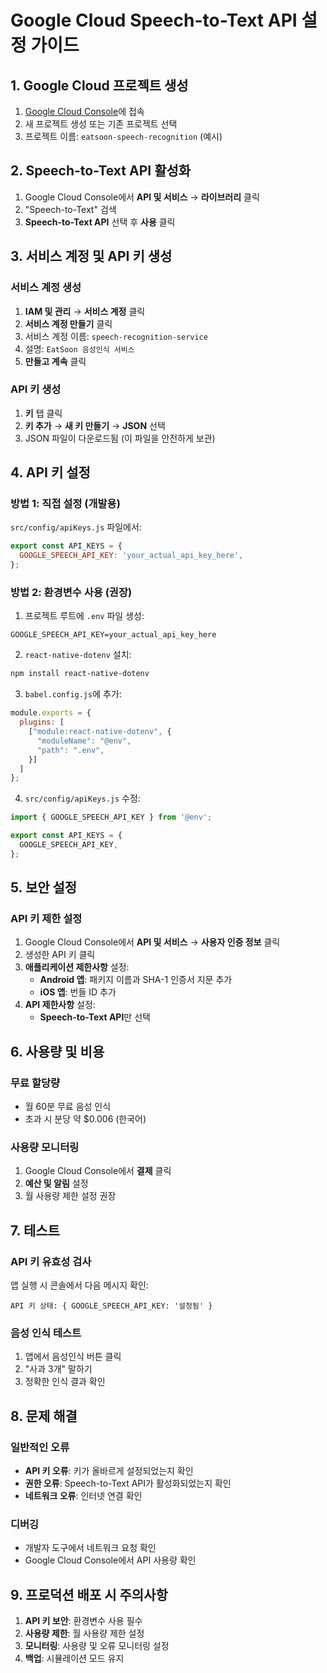 # Google Cloud Speech-to-Text API 설정 가이드

## 1. Google Cloud 프로젝트 생성

1. [Google Cloud Console](https://console.cloud.google.com/)에 접속
2. 새 프로젝트 생성 또는 기존 프로젝트 선택
3. 프로젝트 이름: `eatsoon-speech-recognition` (예시)

## 2. Speech-to-Text API 활성화

1. Google Cloud Console에서 **API 및 서비스** → **라이브러리** 클릭
2. "Speech-to-Text" 검색
3. **Speech-to-Text API** 선택 후 **사용** 클릭

## 3. 서비스 계정 및 API 키 생성

### 서비스 계정 생성
1. **IAM 및 관리** → **서비스 계정** 클릭
2. **서비스 계정 만들기** 클릭
3. 서비스 계정 이름: `speech-recognition-service`
4. 설명: `EatSoon 음성인식 서비스`
5. **만들고 계속** 클릭

### API 키 생성
1. **키** 탭 클릭
2. **키 추가** → **새 키 만들기** → **JSON** 선택
3. JSON 파일이 다운로드됨 (이 파일을 안전하게 보관)

## 4. API 키 설정

### 방법 1: 직접 설정 (개발용)
`src/config/apiKeys.js` 파일에서:
```javascript
export const API_KEYS = {
  GOOGLE_SPEECH_API_KEY: 'your_actual_api_key_here',
};
```

### 방법 2: 환경변수 사용 (권장)
1. 프로젝트 루트에 `.env` 파일 생성:
```
GOOGLE_SPEECH_API_KEY=your_actual_api_key_here
```

2. `react-native-dotenv` 설치:
```bash
npm install react-native-dotenv
```

3. `babel.config.js`에 추가:
```javascript
module.exports = {
  plugins: [
    ["module:react-native-dotenv", {
      "moduleName": "@env",
      "path": ".env",
    }]
  ]
};
```

4. `src/config/apiKeys.js` 수정:
```javascript
import { GOOGLE_SPEECH_API_KEY } from '@env';

export const API_KEYS = {
  GOOGLE_SPEECH_API_KEY,
};
```

## 5. 보안 설정

### API 키 제한 설정
1. Google Cloud Console에서 **API 및 서비스** → **사용자 인증 정보** 클릭
2. 생성한 API 키 클릭
3. **애플리케이션 제한사항** 설정:
   - **Android 앱**: 패키지 이름과 SHA-1 인증서 지문 추가
   - **iOS 앱**: 번들 ID 추가
4. **API 제한사항** 설정:
   - **Speech-to-Text API**만 선택

## 6. 사용량 및 비용

### 무료 할당량
- 월 60분 무료 음성 인식
- 초과 시 분당 약 $0.006 (한국어)

### 사용량 모니터링
1. Google Cloud Console에서 **결제** 클릭
2. **예산 및 알림** 설정
3. 월 사용량 제한 설정 권장

## 7. 테스트

### API 키 유효성 검사
앱 실행 시 콘솔에서 다음 메시지 확인:
```
API 키 상태: { GOOGLE_SPEECH_API_KEY: '설정됨' }
```

### 음성 인식 테스트
1. 앱에서 음성인식 버튼 클릭
2. "사과 3개" 말하기
3. 정확한 인식 결과 확인

## 8. 문제 해결

### 일반적인 오류
- **API 키 오류**: 키가 올바르게 설정되었는지 확인
- **권한 오류**: Speech-to-Text API가 활성화되었는지 확인
- **네트워크 오류**: 인터넷 연결 확인

### 디버깅
- 개발자 도구에서 네트워크 요청 확인
- Google Cloud Console에서 API 사용량 확인

## 9. 프로덕션 배포 시 주의사항

1. **API 키 보안**: 환경변수 사용 필수
2. **사용량 제한**: 월 사용량 제한 설정
3. **모니터링**: 사용량 및 오류 모니터링 설정
4. **백업**: 시뮬레이션 모드 유지
